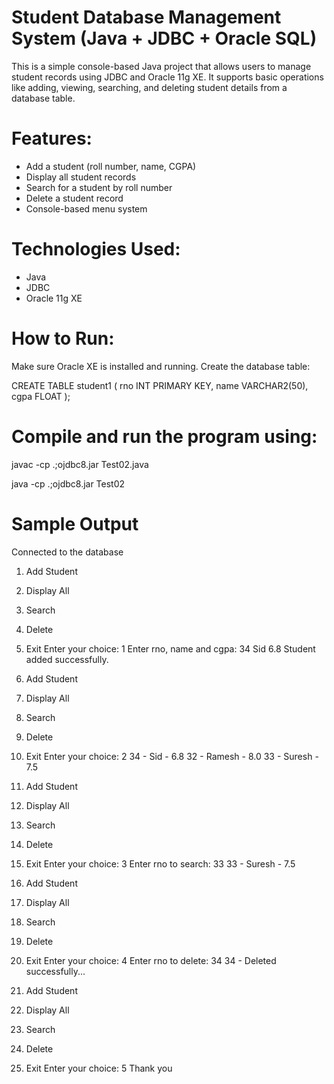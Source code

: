 # Student Database Management System (Java + JDBC + Oracle SQL)
This is a simple console-based Java project that allows users to manage student records using JDBC and Oracle 11g XE. It supports basic operations like adding, viewing, searching, and deleting student details from a database table.

# Features:
- Add a student (roll number, name, CGPA)
- Display all student records
- Search for a student by roll number
- Delete a student record
- Console-based menu system

# Technologies Used:
- Java
- JDBC
- Oracle 11g XE

# How to Run:
Make sure Oracle XE is installed and running.
Create the database table:

CREATE TABLE student1 (
rno INT PRIMARY KEY,
name VARCHAR2(50),
cgpa FLOAT
);

# Compile and run the program using:
javac -cp .;ojdbc8.jar Test02.java

java -cp .;ojdbc8.jar Test02

# Sample Output
Connected to the database

1. Add Student
2. Display All
3. Search
4. Delete
5. Exit
Enter your choice: 1
Enter rno, name and cgpa: 34 Sid 6.8
Student added successfully.

1. Add Student
2. Display All
3. Search
4. Delete
5. Exit
Enter your choice: 2
34 - Sid - 6.8
32 - Ramesh - 8.0
33 - Suresh - 7.5

1. Add Student
2. Display All
3. Search
4. Delete
5. Exit
Enter your choice: 3
Enter rno to search: 33
33 - Suresh - 7.5

1. Add Student
2. Display All
3. Search
4. Delete
5. Exit
Enter your choice: 4
Enter rno to delete: 34
34 - Deleted successfully...

1. Add Student
2. Display All
3. Search
4. Delete
5. Exit
Enter your choice: 5
Thank you


